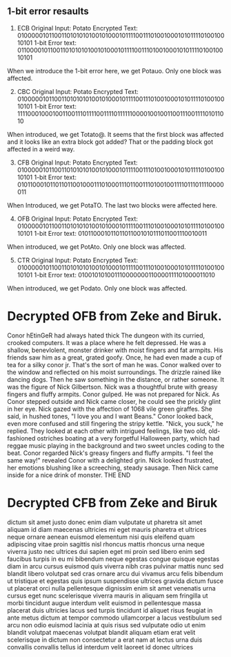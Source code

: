 ## 1-bit error resaults

1. ECB
Original Input: Potato
Encrypted Text: 0100000101100110101010100101000101111001110100100010101111010010010101
1-bit Error text: 0110000101100110101010100101000101111001110100100010101111010010010101

When we introduce the 1-bit error here, we get Potauo. 
Only one block was affected.

2. CBC
Original Input: Potato
Encrypted Text: 0100000101100110101010100101000101111001110100100010101111010010010101
1-bit Error text: 1111000100010011001110111100111101111110000100100110011100111101011010

When introduced, we get Totato@.
It seems that the first block was affected and it looks like an extra block got added?
That or the padding block got affected in a weird way.


3. CFB
Original Input: Potato
Encrypted Text: 0100000101100110101010100101000101111001110100100010101111010010010101
1-bit Error text: 0101100010110110110010001110100011101100111010010011110111011110000011

When Introduced, we get PotaTO.
The last two blocks were affected here. 

4. OFB
Original Input: Potato
Encrypted Text: 0100000101100110101010100101000101111001110100100010101111010010010101
1-bit Error text: 010110001011011011001010111011001110010011

When introduced, we get PotAto.
Only one block was affected.

5. CTR
Original Input: Potato
Encrypted Text: 0100000101100110101010100101000101111001110100100010101111010010010101
1-bit Error text: 010010101001110000000110000111101000011010

When introduced, we get Podato.
Only one block was affected.


# Decrypted OFB from Zeke and Biruk.

Conor hEtinGeR had always hated thick The dungeon with its curried, crooked computers. It was a place where he felt depressed. He was a shallow, benevlolent, monster drinker with moist fingers and fat armpits. His friends saw him as a great, grated goofy. Once, he had even made a cup of tea for a silky conor jr. That's the sort of man he was. Conor walked over to the window and reflected on his moist surroundings. The drizzle rained like dancing dogs. Then he saw something in the distance, or rather someone. It was the figure of Nick Gilbertson. Nick was a thoughtful brute with greasy fingers and fluffy armpits. Conor gulped. He was not prepared for Nick. As Conor stepped outside and Nick came closer, he could see the prickly glint in her eye. Nick gazed with the affection of 1068 vile green giraffes. She said, in hushed tones, "I love you and I want Beans." Conor looked back, even more confused and still fingering the stripy kettle. "Nick, you suck," he replied. They looked at each other with intrigued feelings, like two old, old-fashioned ostriches boating at a very forgetful Halloween party, which had reggae music playing in the background and two sweet uncles coding to the beat. Conor regarded Nick's greasy fingers and fluffy armpits. "I feel the same way!" revealed Conor with a delighted grin. Nick looked frustrated, her emotions blushing like a screeching, steady sausage. Then Nick came inside for a nice drink of monster. THE END

# Decrypted CFB from Zeke and Biruk

dictum sit amet justo donec enim diam vulputate ut pharetra sit amet aliquam id diam maecenas ultricies mi eget mauris pharetra et ultrices neque ornare aenean euismod elementum nisi quis eleifend quam adipiscing vitae proin sagittis nisl rhoncus mattis rhoncus urna neque viverra justo nec ultrices dui sapien eget mi proin sed libero enim sed faucibus turpis in eu mi bibendum neque egestas congue quisque egestas diam in arcu cursus euismod quis viverra nibh cras pulvinar mattis nunc sed blandit libero volutpat sed cras ornare arcu dui vivamus arcu felis bibendum ut tristique et egestas quis ipsum suspendisse ultrices gravida dictum fusce ut placerat orci nulla pellentesque dignissim enim sit amet venenatis urna cursus eget nunc scelerisque viverra mauris in aliquam sem fringilla ut morbi tincidunt augue interdum velit euismod in pellentesque massa placerat duis ultricies lacus sed turpis tincidunt id aliquet risus feugiat in ante metus dictum at tempor commodo ullamcorper a lacus vestibulum sed arcu non odio euismod lacinia at quis risus sed vulputate odio ut enim blandit volutpat maecenas volutpat blandit aliquam etiam erat velit scelerisque in dictum non consectetur a erat nam at lectus urna duis convallis convallis tellus id interdum velit laoreet id donec ultrices


